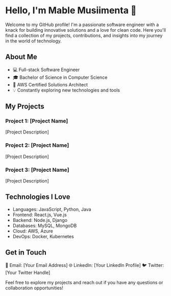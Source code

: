 # Hello, I'm Mable Musiimenta 👋

Welcome to my GitHub profile! I'm a passionate software engineer with a knack for building innovative solutions and a love for clean code. Here you'll find a collection of my projects, contributions, and insights into my journey in the world of technology.

## About Me

- 💻 Full-stack Software Engineer
- 🎓 Bachelor of Science in Computer Science
- 🌟 AWS Certified Solutions Architect
- 💡 Constantly exploring new technologies and tools

## My Projects

### Project 1: [Project Name]

[Project Description]

### Project 2: [Project Name]

[Project Description]

### Project 3: [Project Name]

[Project Description]

## Technologies I Love

- Languages: JavaScript, Python, Java
- Frontend: React.js, Vue.js
- Backend: Node.js, Django
- Databases: MySQL, MongoDB
- Cloud: AWS, Azure
- DevOps: Docker, Kubernetes

## Get in Touch

📧 Email: [Your Email Address]
🌐 LinkedIn: [Your LinkedIn Profile]
🐦 Twitter: [Your Twitter Handle]

Feel free to explore my projects and reach out if you have any questions or collaboration opportunities!

